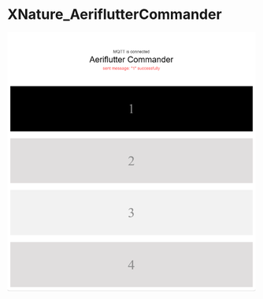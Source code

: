 # XNature_AeriflutterCommander

![demo_image](https://github.com/GIAAIL/XNature_AeriflutterCommander/blob/main/ref.PNG)
